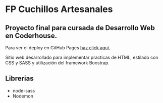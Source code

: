 # FP Cuchillos Artesanales
## Proyecto final para cursada de Desarrollo Web en Coderhouse.

Para ver el deploy en GitHub Pages [haz click aquí.](https://lucasluccaroni.github.io/cuchillos-artesanales-fp/)

Sitio web desarrollado para implementar practicas de HTML, estilado con CSS y SASS y utilización del framework Boostrap.

## Librerias

- node-sass
- Nodemon
